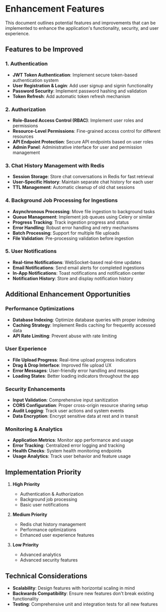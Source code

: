 # Enhancement Features

This document outlines potential features and improvements that can be implemented to enhance the application's functionality, security, and user experience.

## Features to be Improved

### 1. Authentication
- **JWT Token Authentication**: Implement secure token-based authentication system
- **User Registration & Login**: Add user signup and signin functionality
- **Password Security**: Implement password hashing and validation
- **Token Refresh**: Add automatic token refresh mechanism

### 2. Authorization
- **Role-Based Access Control (RBAC)**: Implement user roles and permissions
- **Resource-Level Permissions**: Fine-grained access control for different resources
- **API Endpoint Protection**: Secure API endpoints based on user roles
- **Admin Panel**: Administrative interface for user and permission management

### 3. Chat History Management with Redis
- **Session Storage**: Store chat conversations in Redis for fast retrieval
- **User-Specific History**: Maintain separate chat history for each user
- **TTL Management**: Automatic cleanup of old chat sessions

### 4. Background Job Processing for Ingestions
- **Asynchronous Processing**: Move file ingestion to background tasks
- **Queue Management**: Implement job queues using Celery or similar
- **Progress Tracking**: Track ingestion progress and status
- **Error Handling**: Robust error handling and retry mechanisms
- **Batch Processing**: Support for multiple file uploads
- **File Validation**: Pre-processing validation before ingestion

### 5. User Notifications
- **Real-time Notifications**: WebSocket-based real-time updates
- **Email Notifications**: Send email alerts for completed ingestions
- **In-App Notifications**: Toast notifications and notification center
- **Notification History**: Store and display notification history

## Additional Enhancement Opportunities

### Performance Optimizations
- **Database Indexing**: Optimize database queries with proper indexing
- **Caching Strategy**: Implement Redis caching for frequently accessed data
- **API Rate Limiting**: Prevent abuse with rate limiting

### User Experience
- **File Upload Progress**: Real-time upload progress indicators
- **Drag & Drop Interface**: Improved file upload UX
- **Error Messages**: User-friendly error handling and messages
- **Loading States**: Better loading indicators throughout the app

### Security Enhancements
- **Input Validation**: Comprehensive input sanitization
- **CORS Configuration**: Proper cross-origin resource sharing setup
- **Audit Logging**: Track user actions and system events
- **Data Encryption**: Encrypt sensitive data at rest and in transit

### Monitoring & Analytics
- **Application Metrics**: Monitor app performance and usage
- **Error Tracking**: Centralized error logging and tracking
- **Health Checks**: System health monitoring endpoints
- **Usage Analytics**: Track user behavior and feature usage

## Implementation Priority

1. **High Priority**
   - Authentication & Authorization
   - Background job processing
   - Basic user notifications

2. **Medium Priority**
   - Redis chat history management
   - Performance optimizations
   - Enhanced user experience features

3. **Low Priority**
   - Advanced analytics
   - Advanced security features

## Technical Considerations

- **Scalability**: Design features with horizontal scaling in mind
- **Backwards Compatibility**: Ensure new features don't break existing functionality
- **Testing**: Comprehensive unit and integration tests for all new features
